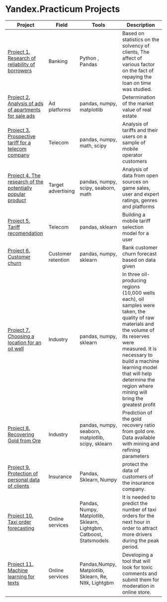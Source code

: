 # Yandex.Practicum Projects
| Project | Field |  Tools |  Description | 
| --- |--- | --- | --- | 
|  [Project 1. Research of reliability of borrowers](https://github.com/alina5014/Yandex-projects/tree/main/Project%201.%20Research%20of%20reliability%20of%20borrowers)| Banking|  Python , Pandas | Based on statistics on the solvency of clients, The affect  of various factor on the fact of repaying the loan on time  was studied. |
|  [Project 2. Analysis of ads of apartments for sale ads](https://github.com/alina5014/Yandex-projects/tree/main/Project%202.%20Analysis%20of%20ads%20of%20apartments%20for%20sale%20ads) |  Ad platforms | pandas, numpy, matplotlib | Determination of the market value of real estate |
|  [Project 3. Prospective tariff for a telecom company](https://github.com/alina5014/Yandex-projects/tree/main/Project%203.%20Prospective%20tariff%20for%20a%20telecom%20company) |  Telecom | pandas, numpy, math, scipy | Analysis of tariffs and their users on a sample of mobile operator customers | 
|  [Project 4. The research of the potentially popular product](https://github.com/alina5014/Yandex-projects/tree/main/Project%204.%20The%20research%20of%20the%20potentially%20popular%20product) |  Target advertising | pandas, numpy, scipy, seaborn, math | Analysis of data from open sources on game sales, user and expert ratings, genres and platforms | 
|  [Project 5. Tariff recomendation](https://github.com/alina5014/Yandex-projects/tree/main/Project%205.%20Tariff%20recomendation)|  Telecom | pandas, sklearn | Building a mobile tariff selection model for a user |  
|  [Project 6. Customer churn](https://github.com/alina5014/Yandex-projects/tree/main/Project%206.%20Customer%20churn)|  Customer retention | pandas, numpy, sklearn | Bank customer churn forecast based on data given| 
|  [Project 7.  Choosing a location for an oil well](https://github.com/alina5014/Yandex-projects/tree/main/Project%207.%20Choosing%20a%20location%20for%20an%20oil%20well) |  Industry | pandas, numpy, sklearn | In three oil-producing regions (10,000 wells each), oil samples were taken, the quality of raw materials and the volume of its reserves were measured. It is necessary to build a machine learning model that will help determine the region where mining will bring the greatest profit |  
|  [Project 8. Recovering Gold from Ore](https://github.com/alina5014/Yandex-projects/tree/main/Project%208.%20Recovering%20Gold%20from%20Ore) |  Industry | pandas, numpy, seaborn, matplotlib, scipy, sklearn | Prediction of the gold recovery ratio from gold ore. Data available with mining and refining parameters |
|  [Project 9. Protection of personal data of clients](https://github.com/alina5014/Yandex-projects/tree/main/Project%209.%20Protection%20of%20personal%20data%20of%20clients)| Insurance | Pandas, Sklearn, Numpy | protect the data of customers of the insurance company.  |
|  [Project 10. Taxi order forecasting](https://github.com/alina5014/Yandex-projects/tree/main/Project%2010.%20Taxi%20order%20forecasting) |Online services| Pandas, Numpy, Matplotlib, Sklearn,  Lightgbm, Catboost, Statsmodels |  It is needed to predict the number of taxi orders for the next hour in order to attract more drivers during the peak period. |
|  [Project 11. Machine learning for texts](https://github.com/alina5014/Yandex-projects/tree/main/Project%2011.%20Machine%20learning%20for%20texts) |Online services| Pandas,Numpy, Matplotlib,  Sklearn, Re, Nltk, Lightgbm | Developing a tool that will look for toxic comments and submit them for moderation in online store. |
